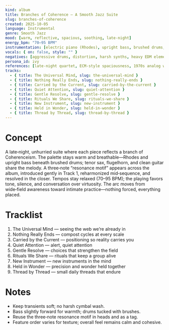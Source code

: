```yaml
---
kind: album
title: Branches of Coherence — A Smooth Jazz Suite
slug: branches-of-coherence
created: 2025-10-05
language: Instrumental
genre: Smooth Jazz
mood: [warm, reflective, spacious, soothing, late‑night]
energy_bpm: "70–95 BPM"
instrumentation: [electric piano (Rhodes), upright bass, brushed drums, tenor sax, clean electric guitar, flugelhorn, vibraphone, subtle strings pad]
vocals: { on: false, style: "" }
negatives: [aggressive drums, distortion, harsh synths, heavy EDM elements, overly busy solos]
persona_id: ivy
references: [late‑night quartet, ECM‑style spaciousness, 1970s analog warmth, soft swing, lofi jazz textures]
tracks:
  - { title: The Universal Mind, slug: the-universal-mind }
  - { title: Nothing Really Ends, slug: nothing-really-ends }
  - { title: Carried by the Current, slug: carried-by-the-current }
  - { title: Quiet Attention, slug: quiet-attention }
  - { title: Gentle Resolve, slug: gentle-resolve }
  - { title: Rituals We Share, slug: rituals-we-share }
  - { title: New Instrument, slug: new-instrument }
  - { title: Held in Wonder, slug: held-in-wonder }
  - { title: Thread by Thread, slug: thread-by-thread }
---
```


# Concept
A late‑night, unhurried suite where each piece reflects a branch of Coherenceism. The palette stays warm and breathable—Rhodes and upright bass beneath brushed drums; tenor sax, flugelhorn, and clean guitar share the melody. A three‑note “resonance motif” appears across the album, introduced gently in Track 1, reharmonized mid‑sequence, and resolved in the closer. Tempos stay relaxed (70–95 BPM); the playing favors tone, silence, and conversation over virtuosity. The arc moves from wide‑field awareness toward intimate practice—nothing forced, everything placed.

# Tracklist
1. The Universal Mind — seeing the web we’re already in
2. Nothing Really Ends — compost cycles at every scale
3. Carried by the Current — positioning so reality carries you
4. Quiet Attention — alert, quiet attention
5. Gentle Resolve — choices that strengthen the field
6. Rituals We Share — rituals that keep a group alive
7. New Instrument — new instruments in the mind
8. Held in Wonder — precision and wonder held together
9. Thread by Thread — small daily threads that endure

# Notes
- Keep transients soft; no harsh cymbal wash.  
- Bass slightly forward for warmth; drums tucked with brushes.  
- Reuse the three‑note resonance motif in heads and as a tag.  
- Feature order varies for texture; overall feel remains calm and cohesive.

